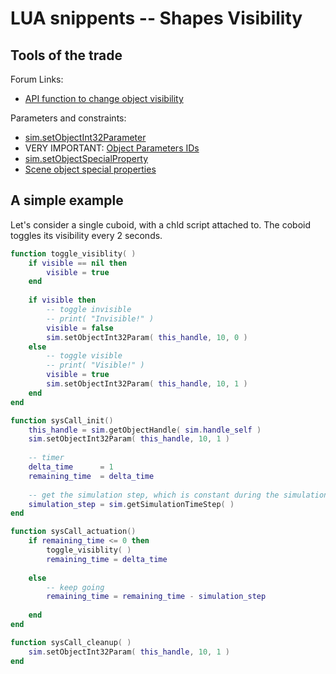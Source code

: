 # LUA snippents -- Shapes Visibility

## Tools of the trade

Forum Links:

- [API function to change object visibility](https://forum.coppeliarobotics.com/viewtopic.php?t=4105)

Parameters and constraints:

- [sim.setObjectInt32Parameter](https://www.coppeliarobotics.com/helpFiles/en/regularApi/simSetObjectInt32Parameter.htm)
- VERY IMPORTANT: [Object Parameters IDs](https://www.coppeliarobotics.com/helpFiles/en/objectParameterIDs.htm)
- [sim.setObjectSpecialProperty](https://www.coppeliarobotics.com/helpFiles/en/regularApi/simSetObjectSpecialProperty.htm)
- [Scene object special properties](https://www.coppeliarobotics.com/helpFiles/en/apiConstants.htm#sceneObjectSpecialProperties)

## A simple example

Let's consider a single cuboid, with a chld script attached to. The coboid toggles its visibility every 2 seconds. 

```lua
function toggle_visiblity( )
    if visible == nil then
        visible = true
    end
    
    if visible then
        -- toggle invisible
        -- print( "Invisible!" )
        visible = false
        sim.setObjectInt32Param( this_handle, 10, 0 )
    else
        -- toggle visible
        -- print( "Visible!" )
        visible = true
        sim.setObjectInt32Param( this_handle, 10, 1 )
    end
end

function sysCall_init()
    this_handle = sim.getObjectHandle( sim.handle_self )
    sim.setObjectInt32Param( this_handle, 10, 1 )
    
    -- timer
    delta_time      = 1
    remaining_time  = delta_time
    
    -- get the simulation step, which is constant during the simulation
    simulation_step = sim.getSimulationTimeStep( )
end

function sysCall_actuation()
    if remaining_time <= 0 then
		toggle_visiblity( )
        remaining_time = delta_time
        
    else
        -- keep going
        remaining_time = remaining_time - simulation_step
        
    end
end

function sysCall_cleanup( )
    sim.setObjectInt32Param( this_handle, 10, 1 )
end

```